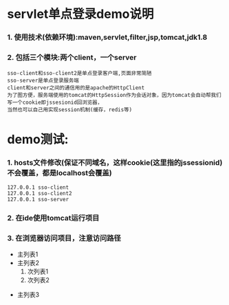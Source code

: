 # servlet单点登录demo说明  
  ### 1. 使用技术(依赖环境):maven,servlet,filter,jsp,tomcat,jdk1.8  
  ### 2. 包括三个模块:两个client，一个server  
    sso-client和sso-client2是单点登录客户端,页面非常简陋  
    sso-server是单点登录服务端  
    client和server之间的通信用的是apache的HttpClient  
    为了图方便，服务端使用的tomcat的HttpSession作为会话对象，因为tomcat会自动帮我们写一个cookie即jssesionid回浏览器，  
    当然也可以自己用实现session机制(缓存，redis等)  
# demo测试:  
  ### 1. hosts文件修改(保证不同域名，这样cookie(这里指的jssessionid)不会覆盖，都是localhost会覆盖)  
    127.0.0.1 sso-client  
    127.0.0.1 sso-client2   
    127.0.0.1 sso-server  
  ### 2. 在ide使用tomcat运行项目  
  ### 3. 在浏览器访问项目，注意访问路径
- 主列表1
- 主列表2
  1. 次列表1
  2. 次列表2
+ 主列表3
